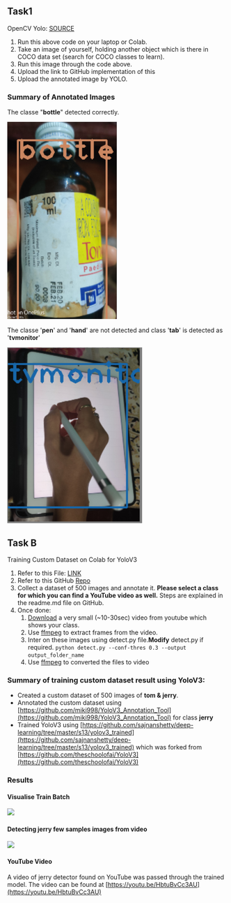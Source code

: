 ## Task1
OpenCV Yolo: [SOURCE ](https://pysource.com/2019/06/27/yolo-object-detection-using-opencv-with-python/)

1. Run this above code on your laptop or Colab. 
2. Take an image of yourself, holding another object which is there in COCO data set (search for COCO classes to learn). 
3. Run this image through the code above. 
4. Upload the link to GitHub implementation of this
5. Upload the annotated image by YOLO. 

### Summary of Annotated Images
The classe "**bottle**" detected correctly.

<img src="https://github.com/sajnanshetty/deep-learning/blob/master/s13/yolo_opencv/images/image4_detect.PNG">

The classe '**pen**' and '**hand**' are not detected and class '**tab**' is detected as '**tvmonitor**'

<img src="https://github.com/sajnanshetty/deep-learning/blob/master/s13/yolo_opencv/images/image3_detect.PNG">

## Task B
Training Custom Dataset on Colab for YoloV3
1.  Refer to this File: [LINK ](https://github.com/sajnanshetty/deep-learning/blob/master/s13/yolov3_trained/yolo_v3.ipynb)
2.  Refer to this GitHub [Repo](https://github.com/theschoolofai/YoloV3)
3.  Collect a dataset of 500 images and annotate it. **Please select a class for which you can find a YouTube video as well.** Steps are explained in the readme.md file on GitHub.
4.  Once done:
    1.  [Download](https://www.y2mate.com/en19)  a very small (~10-30sec) video from youtube which shows your class.
    2.  Use [ffmpeg](https://en.wikibooks.org/wiki/FFMPEG_An_Intermediate_Guide/image_sequence)  to extract frames from the video.
    3.  Inter on these images using detect.py file.**Modify** detect.py if required.
        `python detect.py --conf-thres 0.3 --output output_folder_name`
    4.  Use [ffmpeg](https://en.wikibooks.org/wiki/FFMPEG_An_Intermediate_Guide/image_sequence)  to converted the files to video

###	Summary of training custom dataset result using YoloV3:
- Created a custom dataset of 500 images of **tom & jerry**.
- Annotated the custom dataset using [https://github.com/miki998/YoloV3_Annotation_Tool](https://github.com/miki998/YoloV3_Annotation_Tool) for class **jerry**
- Trained YoloV3 using [https://github.com/sajnanshetty/deep-learning/tree/master/s13/yolov3_trained](https://github.com/sajnanshetty/deep-learning/tree/master/s13/yolov3_trained) which was forked from [https://github.com/theschoolofai/YoloV3](https://github.com/theschoolofai/YoloV3)

### Results

#### Visualise Train Batch
<img src="YoloV3/images/train_batch.PNG">

#### Detecting jerry few samples images from video
<img src="YoloV3/images/detected_images.PNG" height="300">

#### YouTube Video
A video of jerry detector found on YouTube was passed through the trained model. 
The video can be found at [https://youtu.be/HbtuBvCc3AU](https://youtu.be/HbtuBvCc3AU)



